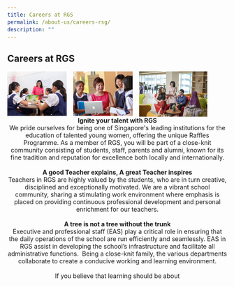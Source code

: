 ```yaml
---
title: Careers at RGS
permalink: /about-us/careers-rsg/
description: ""
---
```

## Careers at RGS

<img src="/images/career1.png" style="width:27%;margin-right:15px;" align = "left">
<img src="/images/career2.png" style="width:27%;margin-right:15px;" align = "left">
<img src="/images/career3.jpg" style="width:31%;margin-right:15px;" align = "left">
<br clear="left">

<center>
	<b>Ignite your talent with RGS</b><br>We pride ourselves for being one of Singapore's leading institutions for the education of talented young women, offering the unique Raffles Programme. As a member of RGS, you will be part of a close-knit community consisting of students, staff, parents and alumni, known for its fine tradition and reputation for excellence both locally and internationally.<br><br><b>A good Teacher explains, A great Teacher inspires</b><br>Teachers in RGS are highly valued by the students, who are in turn creative, disciplined and exceptionally motivated. We are a vibrant school community, sharing a stimulating work environment where emphasis is placed on providing continuous professional development and personal enrichment for our teachers.<br><br><b>A tree is not a tree without the trunk</b><br>Executive and professional staff (EAS) play a critical role in ensuring that the daily operations of the school are run efficiently and seamlessly. EAS in RGS assist in developing the school’s infrastructure and facilitate all administrative functions.  Being a close-knit family, the various departments collaborate to create a conducive working and learning environment.<br><br>If you believe that learning should be about